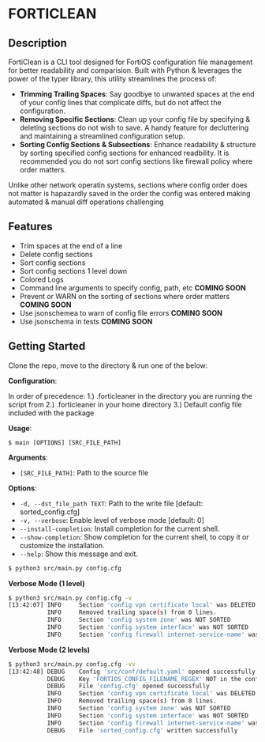 # FORTICLEAN

## Description
FortiClean is a CLI tool designed for FortiOS configuration file management for better readability and comparision.
Built with Python & leverages the power of the typer library, this utility streamlines the process of:

- **Trimming Trailing Spaces**: Say goodbye to unwanted spaces at the end of your config lines that complicate diffs, but do not affect the configuration.
- **Removing Specific Sections**: Clean up your config file by specifying & deleting sections do not wish to save. A handy feature for decluttering and maintaining a streamlined configuration setup.
- **Sorting Config Sections & Subsections**: Enhance readability & structure by sorting specified config sections for enhanced readbility. It is recommended you do not sort config sections like firewall policy where order matters.

Unlike other network operatin systems, sections where config order does not matter is hapazardly saved in the order the config was entered making automated & manual diff operations challenging

## Features

- Trim spaces at the end of a line
- Delete config sections
- Sort config sections
- Sort config sections 1 level down
- Colored Logs
- Command line arguments to specify config, path, etc **COMING SOON**
- Prevent or WARN on the sorting of sections where order matters **COMING SOON**
- Use jsonschemea to warn of config file errors **COMING SOON**
- Use jsonschema in tests **COMING SOON**

## Getting Started

Clone the repo, move to the directory & run one of the below:

**Configuration**:

In order of precedence:
1.) .forticleaner in the directory you are running the script from
2.) .forticleaner in your home directory
3.) Default config file included with the package

**Usage**:

```console
$ main [OPTIONS] [SRC_FILE_PATH]
```

**Arguments**:

* `[SRC_FILE_PATH]`: Path to the source file

**Options**:

* `-d, --dst_file_path TEXT`: Path to the write file  [default: sorted_config.cfg]
* `-v, --verbose`: Enable level of verbose mode  [default: 0]
* `--install-completion`: Install completion for the current shell.
* `--show-completion`: Show completion for the current shell, to copy it or customize the installation.
* `--help`: Show this message and exit.

```bash
$ python3 src/main.py config.cfg

```

**Verbose Mode (1 level)**
```bash
$ python3 src/main.py config.cfg -v
[13:42:07] INFO     Section 'config vpn certificate local' was DELETED.                                                                               main.py:27
           INFO     Removed trailing space(s) from 0 lines.                                                                                           main.py:40
           INFO     Section 'config system zone' was NOT SORTED                                                                                       main.py:70
           INFO     Section 'config system interface' was NOT SORTED                                                                                  main.py:70
           INFO     Section 'config firewall internet-service-name' was SORTED                                                                        main.py:70
```

**Verbose Mode (2 levels)**
```bash
$ python3 src/main.py config.cfg -vv
[13:42:48] DEBUG    Config 'src/conf/default.yaml' opened successfully                                                                               utils.py:57
           DEBUG    Key 'FORTIOS_CONFIG_FILENAME_REGEX' NOT in the config file. Defaulting to (.*).cfg.                                              utils.py:63
           DEBUG    File 'config.cfg' opened successfully                                                                                            utils.py:26
           INFO     Section 'config vpn certificate local' was DELETED.                                                                               main.py:27
           INFO     Removed trailing space(s) from 0 lines.                                                                                           main.py:40
           INFO     Section 'config system zone' was NOT SORTED                                                                                       main.py:70
           INFO     Section 'config system interface' was NOT SORTED                                                                                  main.py:70
           INFO     Section 'config firewall internet-service-name' was SORTED                                                                        main.py:70
           DEBUG    File 'sorted_config.cfg' written successfully                                                                                    utils.py:38
```
